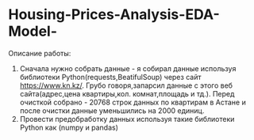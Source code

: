 # Housing-Prices-Analysis-EDA-Model-
Описание работы:
1) Сначала нужно собрать данные - я собирал данные используя библиотеки Python(requests,BeatifulSoup) через сайт https://www.kn.kz/. Грубо говоря,запарсил данные с этого веб сайта(адрес,цена квартиры,кол. комнат,площадь и тд.). Перед очисткой собрано - 20768 строк данных по квартирам в Астане и после очистки данные уменьшились на 2000 единиц.
2) Провести предобработку данных используя такие библиотеки Python как (numpy и pandas)
